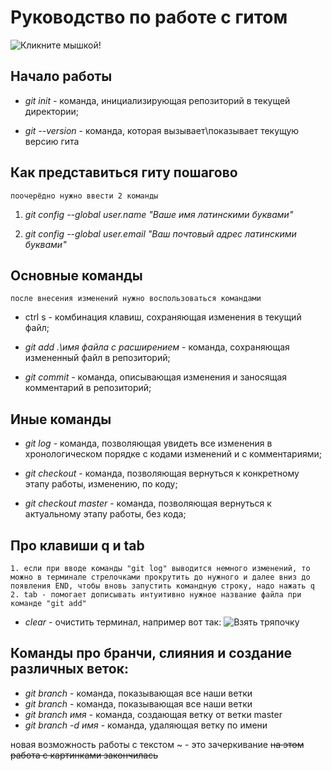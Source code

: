 # Руководство по работе с гитом

![Кликните мышкой!](mouse_click.png)

## Начало работы

* *git init* - команда, инициализирующая репозиторий в текущей директории;

* *git --version* - команда, которая вызывает\показывает текущую версию гита

## Как представиться гиту пошагово

    поочерёдно нужно ввести 2 команды

1. *git config --global user.name "Ваше имя латинскими буквами"*

2. *git config --global user.email "Ваш почтовый адрес латинскими буквами"*

## Основные команды

    после внесения изменений нужно воспользоваться командами

* ctrl s - комбинация клавиш, сохраняющая изменения в текущий файл;

* *git add .\имя файла с расширением* - команда, сохраняющая измененный файл в репозиторий;

* *git commit* - команда, описывающая изменения и заносящая комментарий в репозиторий;

## Иные команды

* *git log* - команда, позволяющая увидеть все изменения в хронологическом порядке с кодами изменений и с комментариями;

* *git checkout* - команда, позволяющая вернуться к конкретному этапу работы, изменению, по коду;

* *git checkout master* - команда, позволяющая вернуться к актуальному этапу работы, без кода;

## Про клавиши q и tab

    1. если при вводе команды "git log" выводится немного изменений, то можно в терминале стрелочками прокрутить до нужного и далее вниз до появления END, чтобы вновь запустить командную строку, надо нажать q
    2. tab - помогает дописывать интуитивно нужное название файла при команде "git add"

* *clear* - очистить терминал, например вот так:
![Взять тряпочку](clearterminal.jpeg)

## Команды про бранчи, слияния и создание различных веток:

* *git branch* - команда, показывающая все наши ветки
* *git branch* - команда, показывающая все наши ветки
* *git branch имя* - команда, создающая ветку от ветки master
* *git branch -d имя* - команда, удаляющая ветку по имени

новая возможность работы с текстом ~ - это зачеркивание
~~на этом работа с картинками закончилась~~